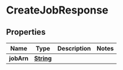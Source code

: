 

# CreateJobResponse


## Properties

| Name | Type | Description | Notes |
|------------ | ------------- | ------------- | -------------|
|**jobArn** | [**String**](String.md) |  |  |



